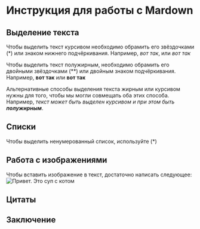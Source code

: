 # Инструкция для работы с Mardown

## Выделение текста

Чтобы выделить текст курсивом необходимо обрамить его звёздочками (*) или знаком нижнего подчёркивания. Например, *вот так*, или _вот так_

Чтобы выделить текст полужирным, необходимо обрамить его двойными звёздочками (**) или двойным знаком подчёркивания. Например, **вот так** или __вот так__

Альтернативные способы выделения текста жирным или курсивом нужны для того, чтобы мы могли совмещать оба этих способа. Например, _текст может быть выделен курсивом и при этом быть **полужирным**_. 

## Списки

Чтобы выделить ненумерованный список, используйте (*)

## Работа с изображениями

Чтобы вставить изображение в текст, достаточно написать следующее:
![Привет. Это суп с котом](sup_s_cotom.webp)

## Цитаты

## Заключение
